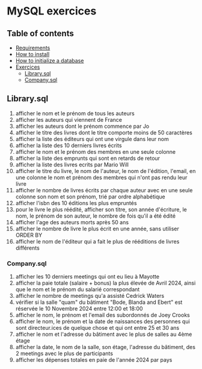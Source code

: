 # MySQL exercices <!-- omit in toc -->

## Table of contents <!-- omit in toc -->

- [Requirements](#requirements)
- [How to install](#how-to-install)
- [How to initialize a database](#how-to-initialize-a-database)
- [Exercices](#exercices)
  - [Library.sql](#librarysql)
  - [Company.sql](#companysql)

## Library.sql

1. afficher le nom et le prénom de tous les auteurs
2. afficher les auteurs qui viennent de France
3. afficher les auteurs dont le prénom commence par Jo
4. afficher le titre des livres dont le titre comporte moins de 50 caractères
5. afficher la liste des éditeurs qui ont une virgule dans leur nom
6. afficher la liste des 10 derniers livres écrits
7. afficher le nom et le prénom des membres en une seule colonne
8. afficher la liste des emprunts qui sont en retards de retour
9. afficher la liste des livres ecrits par Mario Will
10. afficher le titre du livre, le nom de l'auteur, le nom de l'édition, l'email, en une colonne le nom et prénom des membres qui n'ont pas rendu leur livre
11. afficher le nombre de livres écrits par chaque auteur avec en une seule colonne son nom et son prénom, trié par ordre alphabétique
12. afficher l'isbn des 10 éditions les plus empruntés
13. pour le livre le plus réédité, afficher son titre, son année d'écriture, le nom, le prénom de son auteur, le nombre de fois qu'il a été édité
14. afficher l'age des auteurs morts après 50 ans
15. afficher le nombre de livre le plus écrit en une année, sans utiliser ORDER BY
16. afficher le nom de l'éditeur qui a fait le plus de rééditions de livres différents

### Company.sql

1. afficher les 10 derniers meetings qui ont eu lieu à Mayotte
2. afficher la paie totale (salaire + bonus) la plus élevée de Avril 2024, ainsi que le nom et le prénom du salarié correspondant
3. afficher le nombre de meetings qu'a assisté Cedrick Waters
4. vérifier si la salle "quam" du bâtiment "Bode, Blanda and Ebert" est réservée le 10 Novembre 2024 entre 12:00 et 18:00
5. afficher le nom, le prénom et l'email des subordonnés de Joey Crooks
6. afficher le nom, le prénom et la date de naissances des personnes qui sont directeur.ices de quelque chose et qui ont entre 25 et 30 ans
7. afficher le nom et l'adresse du bâtiment avec le plus de salles au 4ème étage
8. afficher la date, le nom de la salle, son étage, l'adresse du bâtiment, des 2 meetings avec le plus de participants
9. afficher les dépenses totales en paie de l'année 2024 par pays

